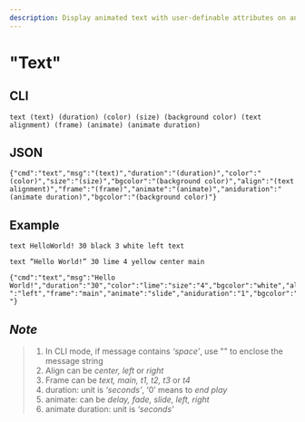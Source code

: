 ```yaml
---
description: Display animated text with user-definable attributes on any frame
---
```


# "Text"

## CLI

```text
text (text) (duration) (color) (size) (background color) (text alignment) (frame) (animate) (animate duration)
```

## JSON

```text
{"cmd":"text","msg":"(text)","duration":"(duration)","color":"(color)","size":"(size)","bgcolor":"(background color)","align":"(text
alignment)","frame":"(frame)","animate":"(animate)","aniduration":"(animate duration)","bgcolor":"(background color)"}
```

## Example

```text
text HelloWorld! 30 black 3 white left text
```

```text
text “Hello World!” 30 lime 4 yellow center main
```

```text
{"cmd":"text","msg":"Hello World!","duration":"30","color":"lime":"size":"4","bgcolor":"white","align
":"left","frame":"main","animate":"slide","aniduration":"1","bgcolor":"red "}
```

## _Note_

> 1. In CLI mode, if message contains _‘space’_, use "" to enclose the message string
> 2. Align can be _center, left_ or _right_
> 3. Frame can be _text, main, t1, t2, t3_ or _t4_
> 4. duration: unit is _‘seconds’_, ‘0’ means to _end play_
> 5. animate: can be _delay, fade, slide, left, right_
> 6. animate duration: unit is _‘seconds’_

